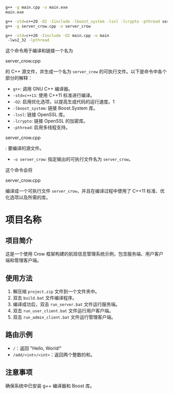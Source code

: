
```sh
g++ -g main.cpp -o main.exe
main.exe
```
```sh
g++ -std=c++20 -O2 -Iinclude -lboost_system -lssl -lcrypto -pthread server_crow.cpp -o server_crow
g++ -g server_crow.cpp -o server_crow

g++ -std=c++20 -Iinclude -O2 main.cpp -o main
 -lws2_32 -lpthread
```
这个命令用于编译和链接一个名为 

server_crow.cpp

 的 C++ 源文件，并生成一个名为 `server_crow` 的可执行文件。以下是命令中各个部分的解释：

- `g++`: 调用 GNU C++ 编译器。
- `-std=c++11`: 使用 C++11 标准进行编译。
- `-O2`: 启用优化选项，以提高生成代码的运行速度。1
- `-lboost_system`: 链接 Boost.System 库。
- `-lssl`: 链接 OpenSSL 库。
- `-lcrypto`: 链接 OpenSSL 的加密库。
- `-pthread`: 启用多线程支持。

server_crow.cpp

: 要编译的源文件。
- `-o server_crow`: 指定输出的可执行文件名为 `server_crow`。

这个命令会将 

server_crow.cpp

 编译成一个可执行文件 `server_crow`，并且在编译过程中使用了 C++11 标准、优化选项以及所需的库。

# 项目名称

## 项目简介
这是一个使用 Crow 框架构建的航班信息管理系统示例，包含服务端、用户客户端和管理客户端。

## 使用方法
1. 解压缩 `project.zip` 文件到一个文件夹中。
2. 双击 `build.bat` 文件编译程序。
3. 编译成功后，双击 `run_server.bat` 文件运行服务端。
4. 双击 `run_user_client.bat` 文件运行用户客户端。
5. 双击 `run_admin_client.bat` 文件运行管理客户端。

## 路由示例
- `/`：返回 "Hello, World!"
- `/add/<int>/<int>`：返回两个整数的和。

## 注意事项
确保系统中已安装 g++ 编译器和 Boost 库。
